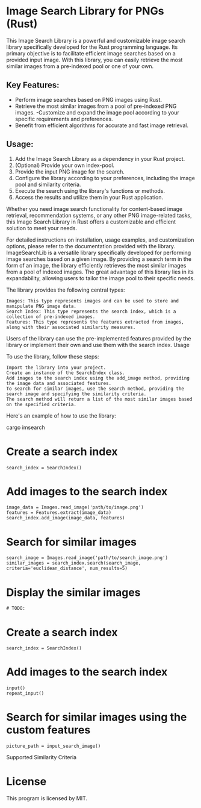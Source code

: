 # Image Search Library for PNGs (Rust)

This Image Search Library is a powerful and customizable image search library specifically developed for the Rust programming language. Its primary objective is to facilitate efficient image searches based on a provided input image. With this library, you can easily retrieve the most similar images from a pre-indexed pool or one of your own.

## Key Features:
- Perform image searches based on PNG images using Rust.
- Retrieve the most similar images from a pool of pre-indexed PNG images.
-Customize and expand the image pool according to your specific requirements and preferences.
- Benefit from efficient algorithms for accurate and fast image retrieval.

## Usage:
1. Add the Image Search Library as a dependency in your Rust project.
2. (Optional) Provide your own index-pool.
2. Provide the input PNG image for the search.
3. Configure the library according to your preferences, including the image pool and similarity criteria.
4. Execute the search using the library's functions or methods.
5. Access the results and utilize them in your Rust application.

Whether you need image search functionality for content-based image retrieval, recommendation systems, or any other PNG image-related tasks, this Image Search Library in Rust offers a customizable and efficient solution to meet your needs.

For detailed instructions on installation, usage examples, and customization options, please refer to the documentation provided with the library.
ImageSearchLib is a versatile library specifically developed for performing image searches based on a given image.
By providing a search term in the form of an image, the library efficiently retrieves the most similar images from a pool of indexed images.
The great advantage of this library lies in its expandability, allowing users to tailor the image pool to their specific needs.

The library provides the following central types:

    Images: This type represents images and can be used to store and manipulate PNG image data.
    Search Index: This type represents the search index, which is a collection of pre-indexed images.
    Features: This type represents the features extracted from images, along with their associated similarity measures.

Users of the library can use the pre-implemented features provided by the library or implement their own and use them with the search index.
Usage

To use the library, follow these steps:

    Import the library into your project.
    Create an instance of the SearchIndex class.
    Add images to the search index using the add_image method, providing the image data and associated features.
    To search for similar images, use the search method, providing the search image and specifying the similarity criteria.
    The search method will return a list of the most similar images based on the specified criteria.

Here's an example of how to use the library:

 cargo imsearch


# Create a search index
    search_index = SearchIndex()

# Add images to the search index
    image_data = Images.read_image('path/to/image.png')
    features = Features.extract(image_data)
    search_index.add_image(image_data, features)

# Search for similar images
    search_image = Images.read_image('path/to/search_image.png')
    similar_images = search_index.search(search_image, criteria='euclidean_distance', num_results=5)




# Display the similar images
    # TODO:

# Create a search index
    search_index = SearchIndex()

# Add images to the search index
    input()
    repeat_input()


# Search for similar images using the custom features
    picture_path = input_search_image()

Supported Similarity Criteria



# License
This program is licensed by MIT.
